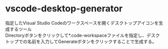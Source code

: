 # vscode-desktop-generator
指定したVisual Studio Codeのワークスペースを開くデスクトップアイコンを生成するツール\
Directoryボタンをクリックして*.code-workspaceファイルを指定し、デスクトップでの名前を入力してGenerateボタンをクリックすることで生成する。
